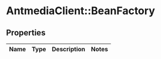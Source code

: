 # AntmediaClient::BeanFactory

## Properties
Name | Type | Description | Notes
------------ | ------------- | ------------- | -------------


